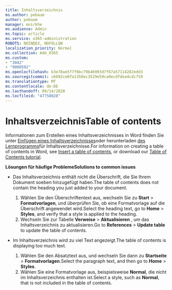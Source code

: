 ```yaml
---
title: Inhaltsverzeichnis
ms.author: pebaum
author: pebaum
manager: mnirkhe
ms.audience: Admin
ms.topic: article
ms.service: o365-administration
ROBOTS: NOINDEX, NOFOLLOW
localization_priority: Normal
ms.collection: Adm_O365
ms.custom:
- "3042"
- "9000592"
ms.openlocfilehash: b3e78ae5f7f6bc79b46993d7f67a57114282edd3
ms.sourcegitcommit: c6692ce0fa1358ec3529e59ca0ecdfdea4cdc759
ms.translationtype: MT
ms.contentlocale: de-DE
ms.lasthandoff: 09/14/2020
ms.locfileid: "47758028"
---
```

# <a name="table-of-contents"></a><span data-ttu-id="3be36-102">Inhaltsverzeichnis</span><span class="sxs-lookup"><span data-stu-id="3be36-102">Table of contents</span></span>

<span data-ttu-id="3be36-103">Informationen zum Erstellen eines Inhaltsverzeichnisses in Word finden Sie unter [Einfügen eines Inhaltsverzeichnisses](https://support.office.com/article/882e8564-0edb-435e-84b5-1d8552ccf0c0)oder herunterladen [des Lernprogramms](https://go.microsoft.com/fwlink/?linkid=2065106)für Inhaltsverzeichnisse.</span><span class="sxs-lookup"><span data-stu-id="3be36-103">For information on creating a table of contents in Word, see [Insert a table of contents](https://support.office.com/article/882e8564-0edb-435e-84b5-1d8552ccf0c0), or download our [Table of Contents tutorial](https://go.microsoft.com/fwlink/?linkid=2065106).</span></span>

<span data-ttu-id="3be36-104">**Lösungen für häufige Probleme**</span><span class="sxs-lookup"><span data-stu-id="3be36-104">**Solutions to common issues**</span></span>

- <span data-ttu-id="3be36-105">Das Inhaltsverzeichnis enthält nicht die Überschrift, die Sie Ihrem Dokument soeben hinzugefügt haben.</span><span class="sxs-lookup"><span data-stu-id="3be36-105">The table of contents does not contain the heading you just added to your document.</span></span>
  1. <span data-ttu-id="3be36-106">Wählen Sie den Überschriftentext aus, wechseln Sie zu **Start**  >  **Formatvorlagen**, und überprüfen Sie, ob eine Formatvorlage auf die Überschrift angewendet wird.</span><span class="sxs-lookup"><span data-stu-id="3be36-106">Select the heading text, go to **Home** > **Styles**, and verify that a style is applied to the heading.</span></span>
  2. <span data-ttu-id="3be36-107">Wechseln Sie zur Tabelle **Verweise**  >  **Aktualisieren** , um das Inhaltsverzeichnis zu aktualisieren.</span><span class="sxs-lookup"><span data-stu-id="3be36-107">Go to **References** > **Update table** to update the table of contents.</span></span>

- <span data-ttu-id="3be36-108">Im Inhaltsverzeichnis wird zu viel Text angezeigt.</span><span class="sxs-lookup"><span data-stu-id="3be36-108">The table of contents is displaying too much text.</span></span> 
  1. <span data-ttu-id="3be36-109">Wählen Sie den Absatztext aus, und wechseln Sie dann zu **Startseite**  >  **Formatvorlagen**.</span><span class="sxs-lookup"><span data-stu-id="3be36-109">Select the paragraph text, and then go to **Home** > **Styles**.</span></span>
  2. <span data-ttu-id="3be36-110">Wählen Sie eine Formatvorlage aus, beispielsweise **Normal**, die nicht im Inhaltsverzeichnis enthalten ist.</span><span class="sxs-lookup"><span data-stu-id="3be36-110">Select a style, such as **Normal**, that is not included in the table of contents.</span></span>